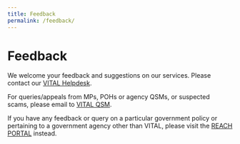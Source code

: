 ```yaml
---
title: Feedback
permalink: /feedback/
---
```


# Feedback

We welcome your feedback and suggestions on our services. Please contact our [VITAL Helpdesk](mailto:vital_helpdesk@vital.gov.sg).

For queries/appeals from MPs, POHs or agency QSMs, or suspected scams, please email to <a href="mailto:vital-QSM@vital.gov.sg" target="_blank">VITAL QSM</a>.

If you have any feedback or query on a particular government policy or pertaining to a government agency other than VITAL, please visit the <a href="https://www.reach.gov.sg/" target="_blank">REACH PORTAL</a> instead.
